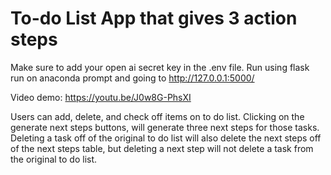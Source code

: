 # To-do List App that gives 3 action steps
Make sure to add your open ai secret key in the .env file. Run using flask run on anaconda prompt and going to http://127.0.0.1:5000/

Video demo: https://youtu.be/J0w8G-PhsXI  

Users can add, delete, and check off items on to do list. Clicking on the generate next steps buttons, will generate three next steps for those tasks. Deleting a task off of the original to do list will also delete the next steps off of the next steps table, but deleting a next step will not delete a task from the original to do list.
